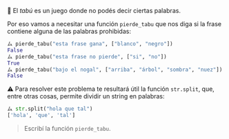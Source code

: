 :see_no_evil: El _tabú_ es un juego donde no podés decir ciertas palabras.

Por eso vamos a necesitar una función `pierde_tabu` que nos diga si la frase contiene alguna de las palabras prohibidas:

```python
ム pierde_tabu("esta frase gana", ["blanco", "negro"])
False
ム pierde_tabu("esta frase no pierde", ["si", "no"])
True
ム pierde_tabu("bajo el nogal", ["arriba", "árbol", "sombra", "nuez"])
False
```

:warning: Para resolver este problema te resultará útil la función `str.split`, que, entre otras cosas, permite dividir un string en palabras: 
 
```python
ム str.split("hola que tal")
['hola', 'que', 'tal']
```

> Escribí la función `pierde_tabu`. 
> 


